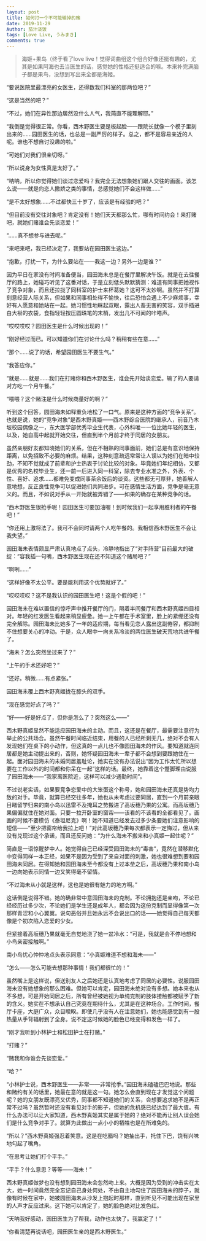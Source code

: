 ```yaml
---
layout: post
title: 如何打一个不可能输掉的赌
date: 2019-11-29
Author: 茄汁浇饭 
tags: [Love Live, うみまき]
comments: true
---
```


> 海姬+果鸟（终于看了love live！觉得词曲组这个组合好像还挺有趣的，尤其是如果阿海也去当医生的话，感觉她的性格还挺适合的嘛。本来补完满脑子都是果鸟，没想到写出来全都是海姬。

“要说医院里最漂亮的女医生，还得数我们科室的那两位吧？”

“这是当然的吧？”

“不过，她们在异性那边居然没什么人气，我简直不能理解耶。”

“我倒是觉得很正常。你看，西木野医生要是板起脸——跟院长就像一个模子里刻出来的……园田医生的话，也总是一副严厉的样子。总之，都不是容易亲近的人呢。谁也不想自讨没趣的啦。”

“可她们对我们很亲切呀。”

“所以说身为女性真是太好了。”

“呐呐，所以你觉得她们谈过恋爱吗？我完全无法想象她们跟人交往的画面。该怎么说——就是向恋人撒娇之类的事情，总感觉她们不会这样做……”

“是不太好想象……不过都快三十岁了，应该是有经验的吧？”

“但目前没有交往对象吧？肯定没有！她们天天都那么忙，哪有时间约会！来打赌吧，就她们赌谁会先谈恋爱！”

“……真不想参与进去呢。”

“来吧来吧，我已经决定了，我要站在园田医生这边。”

“抱歉，打扰一下，为什么要站在——我这一边？另外一边是谁？”

因为平日在家没有时间准备便当，园田海未总是在餐厅里解决午饭。就是在去往餐厅的路上，她碰巧听见了这番对话，于是立刻低头默默猜测：难道有同事把她视作了竞争对象，而且还拉拢了同科室的护士来杯葛她？这可不太妙啊。虽然并不打算刻意经营人际关系，但如果和同事相处得不愉快，往后恐怕会遇上不少麻烦事，幸好有人愿意和她站在一起。她习惯性地眯起双眼，露出人畜无害的笑容，双手插进白大褂的衣袋，食指轻轻按压圆珠笔的末梢，发出几不可闻的咔嗒声。

“哎哎哎哎？园田医生是什么时候出现的！”

“刚好经过而已。可以知道你们在讨论什么吗？稍稍有些在意……”

“那个……说了的话，希望园田医生不要生气。”

“我答应你。”

“就是……就是……我们在打赌你和西木野医生，谁会先开始谈恋爱。输了的人要请对方吃一个月午餐。”

“喂喂？这个赌注是什么时候商量好的啊？”

听到这个回答，园田海未如释重负地松了一口气。原来是这种方面的“竞争关系”。也就是说，她的“竞争对象”是西木野真姬——西木野综合医院的继承人，前音乃木坂校园偶像之一，东大医学部优秀毕业生代表，心外科唯一一位比她年轻的医生，以及，她自高中起就开始交往，但直到半个月前才终于同居的女朋友。

虽然亲朋好友都知晓她们的关系，但在不相熟的同事面前，她们总是有意识地保持距离，以免招致不必要的麻烦。结果，这种刻意疏远常常让人误以为她们在暗中较劲，不知不觉就成了前辈和护士热衷于讨论比较的对象。毕竟她们年纪相仿，又都是优秀的名校毕业生，还一前一后进入同一科室，除去专业水准之外，外表、个性、喜好、追求……都难免变成同事茶余饭后的谈资。这些都无可厚非，她善解人意地想，反正良性竞争可以促进她们共同进步。可在感情生活方面，竞争是毫无意义的。而且，不如说对手从一开始就被弄错了——如果的确存在某种竞争的话。

“西木野医生很抢手呢！园田医生可要加油喔！到时候我们一起享用胜利者的午餐吧！”

“你还用上激将法了。我可不会同时请两个人吃午餐的。我相信西木野医生不会让我失望。”

园田海未表情颇显严肃认真地点了点头，冷静地指出了“对手阵营”目前最大的破绽：“容我插一句嘴，西木野医生现在还不知道这个赌局吧？”

“啊咧……”

“这样好像不太公平。要是能利用这个优势就好了。”

“哎哎哎哎？这不是我认识的园田医生吧！这是个假的吧！”

园田海未在难以置信的惊呼声中推开餐厅的门，隔着半间餐厅和西木野真姬四目相对。年轻的红发医生看起来稍显疲惫。她一上午都在手术室里，脸上的紧绷还没有完全解除。园田海未比她多了一年的适应期，每当看见恋人露出这副倦容，都抑制不住想要关心的冲动。于是，众人眼中一向关系冷淡的两位医生破天荒地共进午餐了。

“海未？怎么突然坐过来了？”

“上午的手术还好吧？”

“还好。稍微……有点紧张。”

园田海未覆上西木野真姬拢在膝头的双手。

“现在感觉好点了吗？”

“好——好是好点了，但你是怎么了？突然这么——”

西木野真姬显然不能适应园田海未的主动。而且，这还是在餐厅，最需要注意行为举止的公共场合。虽然午餐时间临近结束，用餐的人已经所剩无几，绝对不会有人发现她们在桌下的小动作，但这真的一点儿也不像园田海未的作风。要知道就连同居都是她主动提出来的，否则，她怀疑园田海未一辈子都不会想到要跟她住在一起。面对园田海未的未婚同居羞耻论，她实在没有办法说出“因为工作太忙所以想要在工作以外的时间都和你呆在一起”这样的话。最终，她靠着这个蹩脚理由说服了园田海未——“我家离医院近，这样可以减少通勤时间”。

不过说老实话，如果要竞争恋爱中的大笨蛋这个称号，她和园田海未还真是势均力敌的对手。毕竟，就算已经交往多年，她也从未考虑过要同居，直到一个月前亲眼目睹留学归来的南小鸟以迅雷不及掩耳之势搬进了高坂穗乃果的公寓。而高坂穗乃果偏偏就住在她对面。只要一拉开卧室的窗帘——该看的不该看的全都看见了。画画的时候不要模仿《泰坦尼克》啊！她不知道已经发去过多少条要她们注意影响的短信——“至少把窗帘给我拉上吧！”对此高坂穗乃果每次都表示一定悔过，但从来没有兑现过这个承诺，而且还反问她：“为什么海未不搬来和小真姬一起住呢？”

简直是一语惊醒梦中人。她觉得自己已经深受园田海未的“毒害”，竟然在潜移默化中变得同样一本正经，如果不是因为受到了来自对面的刺激，她也很难想到要和园田海未同居。在得知她和园田海未至今都没有上过本垒之后，高坂穗乃果和南小鸟一边向她表示同情一边又笑得毫不留情。

“不过海未从小就是这样，这也是她很有魅力的地方啊。”

这话倒是说得不错。她的确非常中意园田海未的克制。不论拥抱还是亲吻，不论已经经历过多少次，不论她们是学生还是成年人，都会因为这份克制而显得像第一次那样青涩和小心翼翼。说句恶俗并且她永远不会说出口的话——她觉得自己每天都像是个初次陷入恋爱的少女。

但紧接着高坂穗乃果就毫无自觉地浇了她一盆冷水：“可是，我就是会不停地想和小鸟亲密接触啊。”

南小鸟忧心忡忡地点头表示同意：“小真姬难道不想和海未——”

“怎么——怎么可能去想那种事情！我们都很忙的！”

虽然嘴上是这样说，但送别友人之后她还是认真地考虑了同居的必要性。说服园田海未没有她想象的那么困难。但她可以肯定，园田海未绝对没有多想。她本来也从不多想，可是开始同居之后，所有曾经被她视为单纯克制的肢体接触都被赋予了新的含义。她实在不想承认自己究竟在期待什么，尤其是在这种场合。工作时间，餐厅卡座，大庭广众，众目睽睽。即使几乎没有人在注意她们，她也能感觉到有一股热量从手背辐射到了全身。说不定这时候她的脸色已经变得和发色一样了。

“刚才我听到小林护士和松田护士在打赌。”

“打赌？”

“赌我和你谁会先谈恋爱。”

“哈？”

“小林护士说，西木野医生——非常——非常抢手。”园田海未磕磕巴巴地说。那些和赌约有关的话里，她最在意的就是这一句。她怎么会直到现在才发觉这个问题呢？她的女朋友既漂亮又优秀，同事都不知道她们的关系，会想要追求她不是再正常不过吗？虽然暂时还没有看见对手的影子，但她的危机感已经达到了最大值。有什么办法可以让大家知道，西木野真姬其实是属于她的？绝对不能再让别人误会她们是什么竞争对手了。就算为此做出一点小小的牺牲也是在所难免的。

“所以？”西木野真姬强忍着笑意。这是在吃醋吗？她抽出手，托住下巴，饶有兴味地勾起了嘴角。

“在思考让她们打个平手。”

“平手？什么意思？等等——海未！”

西木野真姬做梦也没有想到园田海未会忽然吻上来。大概是因为受到的冲击实在太大，她一时间竟然完全忘记自己身处何处，不由自主地勾住了园田海未的脖子，就像有时候在家中，她被园田海未从沙发上抱起时那样，直到听见不可能出现在家里的人声才反应过来。这下她可以肯定了，她的脸色绝对比发色红。

“天呐我好感动，园田医生为了帮我，动作也太快了。我赢定了！”

“你看清楚再说话吧，园田医生亲的是西木野医生。”